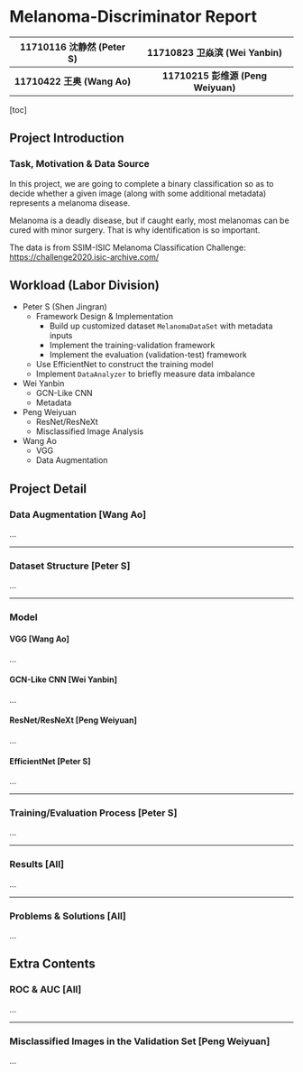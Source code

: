 # Melanoma-Discriminator Report

| **11710116 沈静然 (Peter S)** |  **11710823 卫焱滨 (Wei Yanbin)**  |
| :---------------------------: | :--------------------------------: |
| **11710422   王奥 (Wang Ao)** | **11710215 彭维源 (Peng Weiyuan)** |

[toc]

## Project Introduction

### Task, Motivation & Data Source

In this project, we are going to complete a binary classification so as to decide whether a given image (along with some additional metadata) represents a melanoma disease.

Melanoma is a deadly disease, but if caught early, most melanomas can be cured with minor surgery. That is why identification is so important.

The data is from SSIM-ISIC Melanoma Classification Challenge: https://challenge2020.isic-archive.com/



## Workload (Labor Division)

-   Peter S (Shen Jingran)
    -   Framework Design & Implementation
        -   Build up customized dataset `MelanomaDataSet` with metadata inputs
        -   Implement the training-validation framework
        -   Implement the evaluation (validation-test) framework
    -   Use EfficientNet to construct the training model
    -   Implement `DataAnalyzer` to briefly measure data imbalance
-   Wei Yanbin
    -   GCN-Like CNN
    -   Metadata
-   Peng Weiyuan
    -   ResNet/ResNeXt
    -   Misclassified Image Analysis
-   Wang Ao
    -   VGG
    -   Data Augmentation



## Project Detail

### Data Augmentation [Wang Ao]

…

---

### Dataset Structure [Peter S]

…

---

### Model

#### VGG [Wang Ao]

…

#### GCN-Like CNN [Wei Yanbin]

…

#### ResNet/ResNeXt [Peng Weiyuan]

…

#### EfficientNet [Peter S]

…

---

### Training/Evaluation Process [Peter S]

…

---

### Results [All]

…

---

### Problems & Solutions [All]

…



## Extra Contents

### ROC & AUC [All]

…

---

### Misclassified Images in the Validation Set [Peng Weiyuan]

…

